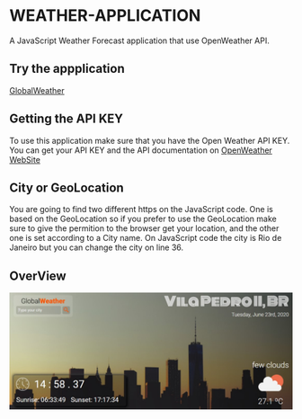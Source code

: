 # WEATHER-APPLICATION
A JavaScript Weather Forecast application that use OpenWeather API.

## Try the appplication
[GlobalWeather](https://gabrielmxavier.github.io/WEATHER-APPLICATION/)

## Getting the API KEY

To use this application make sure that you have the Open Weather API KEY.
You can get your API KEY and the API documentation on [OpenWeather WebSite](https://openweathermap.org/)

## City or GeoLocation

You are going to find two different https on the JavaScript code. One is based on the GeoLocation so if you prefer to use the GeoLocation make sure to give the permition to the browser get your location, and the other one is set according to a City name. On JavaScript code the city is Rio de Janeiro but you can change the city on line 36.

## OverView

![Weather application view](https://github.com/gabrielmxavier/WEATHER-APPLICATION/blob/master/app%20overview.jpg)

